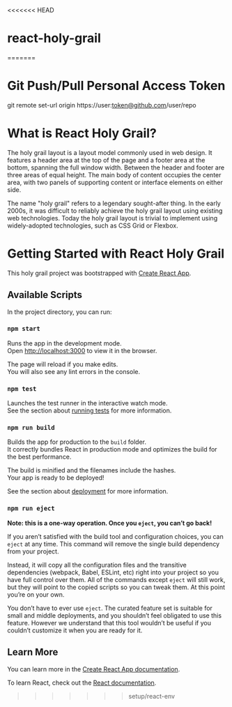 <<<<<<< HEAD
# react-holy-grail
=======
# Git Push/Pull Personal Access Token
git remote set-url origin https://user:token@github.com/user/repo

# What is React Holy Grail?
The holy grail layout is a layout model commonly used in web design. It features a header area at the top of the page and a footer area at the bottom, spanning the full window width. Between the header and footer are three areas of equal height. The main body of content occupies the center area, with two panels of supporting content or interface elements on either side.

The name "holy grail" refers to a legendary sought-after thing. In the early 2000s, it was difficult to reliably achieve the holy grail layout using existing web technologies. Today the holy grail layout is trivial to implement using widely-adopted technologies, such as CSS Grid or Flexbox.

# Getting Started with React Holy Grail

This holy grail project was bootstrapped with [Create React App](https://github.com/facebook/create-react-app).

## Available Scripts

In the project directory, you can run:

### `npm start`

Runs the app in the development mode.\
Open [http://localhost:3000](http://localhost:3000) to view it in the browser.

The page will reload if you make edits.\
You will also see any lint errors in the console.

### `npm test`

Launches the test runner in the interactive watch mode.\
See the section about [running tests](https://facebook.github.io/create-react-app/docs/running-tests) for more information.

### `npm run build`

Builds the app for production to the `build` folder.\
It correctly bundles React in production mode and optimizes the build for the best performance.

The build is minified and the filenames include the hashes.\
Your app is ready to be deployed!

See the section about [deployment](https://facebook.github.io/create-react-app/docs/deployment) for more information.

### `npm run eject`

**Note: this is a one-way operation. Once you `eject`, you can’t go back!**

If you aren’t satisfied with the build tool and configuration choices, you can `eject` at any time. This command will remove the single build dependency from your project.

Instead, it will copy all the configuration files and the transitive dependencies (webpack, Babel, ESLint, etc) right into your project so you have full control over them. All of the commands except `eject` will still work, but they will point to the copied scripts so you can tweak them. At this point you’re on your own.

You don’t have to ever use `eject`. The curated feature set is suitable for small and middle deployments, and you shouldn’t feel obligated to use this feature. However we understand that this tool wouldn’t be useful if you couldn’t customize it when you are ready for it.

## Learn More

You can learn more in the [Create React App documentation](https://facebook.github.io/create-react-app/docs/getting-started).

To learn React, check out the [React documentation](https://reactjs.org/).
>>>>>>> setup/react-env
